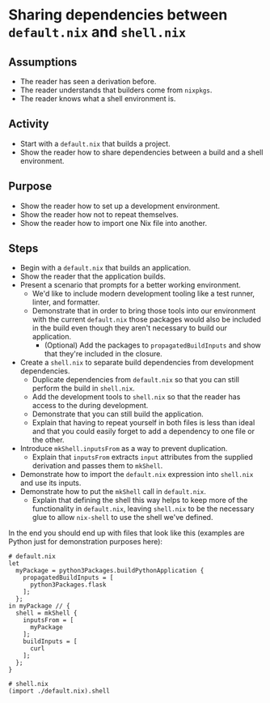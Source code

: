 # Sharing dependencies between `default.nix` and `shell.nix`

## Assumptions
- The reader has seen a derivation before.
- The reader understands that builders come from `nixpkgs`.
- The reader knows what a shell environment is.

## Activity

<!-- What is the activity you're going to walk the reader through. -->
- Start with a `default.nix` that builds a project.
- Show the reader how to share dependencies between a build and a shell environment.

## Purpose

<!-- What is the reader supposed to gain from reading this? --> 
- Show the reader how to set up a development environment.
- Show the reader how not to repeat themselves.
- Show the reader how to import one Nix file into another.

## Steps

<!-- Prepare a bulleted outline of how you're going to walk the reader through this activity. -->
<!-- Be specific about how you're going to teach this activity, we want to catch any pitfalls before the writing phase. -->
- Begin with a `default.nix` that builds an application.
- Show the reader that the application builds.
- Present a scenario that prompts for a better working environment.
    - We'd like to include modern development tooling like a test runner, linter, and formatter.
    - Demonstrate that in order to bring those tools into our environment with the current `default.nix` those packages would also be included in the build even though they aren't necessary to build our application. 
        - (Optional) Add the packages to `propagatedBuildInputs` and show that they're included in the closure.
- Create a `shell.nix` to separate build dependencies from development dependencies.
    - Duplicate dependencies from `default.nix` so that you can still perform the build in `shell.nix`.
    - Add the development tools to `shell.nix` so that the reader has access to the during development.
    - Demonstrate that you can still build the application.
    - Explain that having to repeat yourself in both files is less than ideal and that you could easily forget to add a dependency to one file or the other.
- Introduce `mkShell.inputsFrom` as a way to prevent duplication.
    - Explain that `inputsFrom` extracts `input` attributes from the supplied derivation and passes them to `mkShell`.
- Demonstrate how to import the `default.nix` expression into `shell.nix` and use its inputs.
- Demonstrate how to put the `mkShell` call in `default.nix`.
    - Explain that defining the shell this way helps to keep more of the functionality in `default.nix`, leaving `shell.nix` to be the necessary glue to allow `nix-shell` to use the shell we've defined.

In the end you should end up with files that look like this (examples are Python just for demonstration purposes here):
```
# default.nix
let
  myPackage = python3Packages.buildPythonApplication {
    propagatedBuildInputs = [
      python3Packages.flask
    ];
  };
in myPackage // {
  shell = mkShell {
    inputsFrom = [
      myPackage
    ];
    buildInputs = [
      curl
    ];
  };
}

# shell.nix
(import ./default.nix).shell
```
